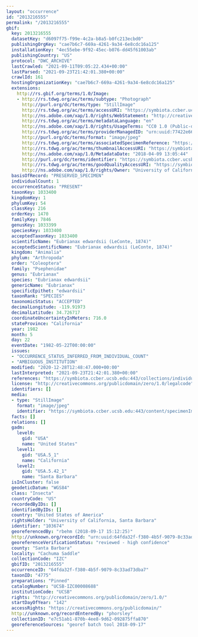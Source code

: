 ```yaml
---
layout: "occurrence"
id: "2013216555"
permalink: "/2013216555"
gbif:
  key: 2013216555
  datasetKey: "d6097f75-f99e-4c2a-b8a5-b0fc213ecbd0"
  publishingOrgKey: "cae7b6c7-669a-4261-9a34-6e8cdc16a125"
  installationKey: "4ec55ebe-9f92-45ec-b076-dd45f61003ab"
  publishingCountry: "US"
  protocol: "DWC_ARCHIVE"
  lastCrawled: "2021-09-11T09:05:22.434+00:00"
  lastParsed: "2021-09-23T21:42:01.380+00:00"
  crawlId: 161
  hostingOrganizationKey: "cae7b6c7-669a-4261-9a34-6e8cdc16a125"
  extensions:
    http://rs.gbif.org/terms/1.0/Image:
    - http://rs.tdwg.org/ac/terms/subtype: "Photograph"
      http://purl.org/dc/terms/type: "StillImage"
      http://rs.tdwg.org/ac/terms/accessURI: "https://symbiota.ccber.ucsb.edu:443/content/specimenImages/UCSB_IZC/UCSB-IZC00008/UCSB-IZC00008688_lg.jpg"
      http://ns.adobe.com/xap/1.0/rights/WebStatement: "http://creativecommons.org/publicdomain/zero/1.0/"
      http://rs.tdwg.org/ac/terms/metadataLanguage: "en"
      http://ns.adobe.com/xap/1.0/rights/UsageTerms: "CC0 1.0 (Public-domain)"
      http://rs.tdwg.org/ac/terms/providerManagedID: "urn:uuid:77422e66-514c-4acf-ac6f-75bc3f98a7ea"
      http://purl.org/dc/terms/format: "image/jpeg"
      http://rs.tdwg.org/ac/terms/associatedSpecimenReference: "https://symbiota.ccber.ucsb.edu:443/collections/individual/index.php?occid=103674"
      http://rs.tdwg.org/ac/terms/thumbnailAccessURI: "https://symbiota.ccber.ucsb.edu:443/content/specimenImages/UCSB_IZC/UCSB-IZC00008/UCSB-IZC00008688_tn.jpg"
      http://ns.adobe.com/xap/1.0/MetadataDate: "2018-04-09 13:05:44"
      http://purl.org/dc/terms/identifier: "https://symbiota.ccber.ucsb.edu:443/content/specimenImages/UCSB_IZC/UCSB-IZC00008/UCSB-IZC00008688_lg.jpg"
      http://rs.tdwg.org/ac/terms/goodQualityAccessURI: "https://symbiota.ccber.ucsb.edu:443/content/specimenImages/UCSB_IZC/UCSB-IZC00008/UCSB-IZC00008688.jpg"
      http://ns.adobe.com/xap/1.0/rights/Owner: "University of California, Santa Barbara"
  basisOfRecord: "PRESERVED_SPECIMEN"
  individualCount: 1
  occurrenceStatus: "PRESENT"
  taxonKey: 1033400
  kingdomKey: 1
  phylumKey: 54
  classKey: 216
  orderKey: 1470
  familyKey: 7846
  genusKey: 1033399
  speciesKey: 1033400
  acceptedTaxonKey: 1033400
  scientificName: "Eubrianax edwardsii (LeConte, 1874)"
  acceptedScientificName: "Eubrianax edwardsii (LeConte, 1874)"
  kingdom: "Animalia"
  phylum: "Arthropoda"
  order: "Coleoptera"
  family: "Psephenidae"
  genus: "Eubrianax"
  species: "Eubrianax edwardsii"
  genericName: "Eubrianax"
  specificEpithet: "edwardsii"
  taxonRank: "SPECIES"
  taxonomicStatus: "ACCEPTED"
  decimalLongitude: -119.91973
  decimalLatitude: 34.726717
  coordinateUncertaintyInMeters: 716.0
  stateProvince: "California"
  year: 1982
  month: 5
  day: 22
  eventDate: "1982-05-22T00:00:00"
  issues:
  - "OCCURRENCE_STATUS_INFERRED_FROM_INDIVIDUAL_COUNT"
  - "AMBIGUOUS_INSTITUTION"
  modified: "2020-12-28T12:48:47.000+00:00"
  lastInterpreted: "2021-09-23T21:42:01.380+00:00"
  references: "https://symbiota.ccber.ucsb.edu:443/collections/individual/index.php?occid=103674"
  license: "http://creativecommons.org/publicdomain/zero/1.0/legalcode"
  identifiers: []
  media:
  - type: "StillImage"
    format: "image/jpeg"
    identifier: "https://symbiota.ccber.ucsb.edu:443/content/specimenImages/UCSB_IZC/UCSB-IZC00008/UCSB-IZC00008688_lg.jpg"
  facts: []
  relations: []
  gadm:
    level0:
      gid: "USA"
      name: "United States"
    level1:
      gid: "USA.5_1"
      name: "California"
    level2:
      gid: "USA.5.42_1"
      name: "Santa Barbara"
  isInCluster: false
  geodeticDatum: "WGS84"
  class: "Insecta"
  countryCode: "US"
  recordedByIDs: []
  identifiedByIDs: []
  country: "United States of America"
  rightsHolder: "University of California, Santa Barbara"
  identifier: "103674"
  georeferencedBy: "rbehm (2018-09-17 15:12:25)"
  http://unknown.org/recordId: "urn:uuid:64fda32f-f380-4b5f-9079-8c33ad73dba7"
  georeferenceVerificationStatus: "reviewed - high confidence"
  county: "Santa Barbara"
  locality: "Cachuma Saddle"
  collectionCode: "IZC"
  gbifID: "2013216555"
  occurrenceID: "64fda32f-f380-4b5f-9079-8c33ad73dba7"
  taxonID: "4775"
  preparations: "Pinned"
  catalogNumber: "UCSB-IZC00008688"
  institutionCode: "UCSB"
  rights: "http://creativecommons.org/publicdomain/zero/1.0/"
  startDayOfYear: "142"
  accessRights: "https://creativecommons.org/publicdomain/"
  http://unknown.org/recordEnteredBy: "phorsley"
  collectionID: "e7c51ab1-870b-4ee8-9d62-092875ffa870"
  georeferenceSources: "georef batch tool 2018-09-17"
---
```

